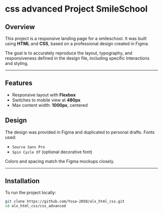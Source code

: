 # css advanced Project SmileSchool 

## Overview

This project is a responsive landing page for a smileschool. It was built using **HTML** and **CSS**, based on a professional design created in Figma.

The goal is to accurately reproduce the layout, typography, and responsiveness defined in the design file, including specific interactions and styling.

---

## Features

- Responsive layout with **Flexbox**
- Switches to mobile view at **480px**
- Max content width: **1000px**, centered

## Design

The design was provided in Figma and duplicated to personal drafts. Fonts used:
- `Source Sans Pro`
- `Spin Cycle OT` (optional decorative font)

Colors and spacing match the Figma mockups closely.

---

## Installation

To run the project locally:

```bash
git clone https://github.com/Yosa-2050/alx_html_css.git
cd alx_html_css/css_advanced
